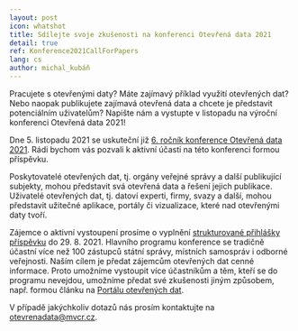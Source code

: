 ```yaml
---
layout: post
icon: whatshot
title: Sdílejte svoje zkušenosti na konferenci Otevřená data 2021
detail: true
ref: Konference2021CallForPapers
lang: cs
author: michal_kubáň
---
```


Pracujete s otevřenými daty?
Máte zajímavý příklad využití otevřených dat?
Nebo naopak publikujete zajímavá otevřená data a chcete je představit potenciálním uživatelům?
Napište nám a vystupte v listopadu na výroční konferenci Otevřená data 2021!
<!--more-->

Dne 5. listopadu 2021 se uskuteční již [6. ročník konference Otevřená data 2021].
Rádi bychom vás pozvali k aktivní účasti na této konferenci formou příspěvku.

Poskytovatelé otevřených dat, tj. orgány veřejné správy a další publikující subjekty, mohou představit svá otevřená data a řešení jejich publikace.
Uživatelé otevřených dat, tj. datoví experti, firmy, svazy a další, mohou představit užitečné aplikace, portály či vizualizace, které nad otevřenými daty tvoří.

Zájemce o aktivní vystoupení prosíme o vyplnění [strukturované přihlášky příspěvku] do 29. 8. 2021.
Hlavního programu konference se tradičně účastní více než 100 zástupců státní správy, místních samospráv i odborné veřejnosti.
Naším cílem je předat zájemcům otevřených dat cenné informace.
Proto umožníme vystoupit více účastníkům a těm, kteří se do programu nevejdou, umožníme předat své zkušenosti jiným způsobem, např. formou článku na [Portálu otevřených dat].

V případě jakýchkoliv dotazů nás prosím kontaktujte na [otevrenadata@mvcr.cz].

[6. ročník konference Otevřená data 2021]: https://opendata.gov.cz/edu:konference:2021 "Konference Otevřená data 2021"
[strukturované přihlášky příspěvku]: https://docs.google.com/forms/d/e/1FAIpQLSelFrZN5LYgTtbGSEIe9jgz23ABAABOfXWp68tdCgPSqzXwUA/viewform "Přihláška příspěvku na konferenci Otevřená data 2021"
[Portálu otevřených dat]: https://data.gov.cz/články/ "Portál otevřených dat"
[otevrenadata@mvcr.cz]: mailto:otevrenadata@mvcr.cz "E-mail otevřených dat"